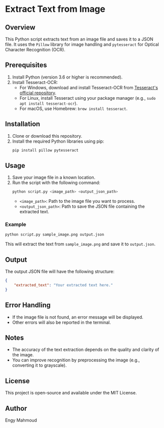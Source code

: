 # Extract Text from Image

## Overview
This Python script extracts text from an image file and saves it to a JSON file. It uses the `Pillow` library for image handling and `pytesseract` for Optical Character Recognition (OCR).

## Prerequisites
1. Install Python (version 3.6 or higher is recommended).
2. Install Tesseract-OCR:
   - For Windows, download and install Tesseract-OCR from [Tesseract's official repository](https://github.com/tesseract-ocr/tesseract).
   - For Linux, install Tesseract using your package manager (e.g., `sudo apt install tesseract-ocr`).
   - For macOS, use Homebrew: `brew install tesseract`.

## Installation
1. Clone or download this repository.
2. Install the required Python libraries using pip:
   ```bash
   pip install pillow pytesseract
   ```

## Usage
1. Save your image file in a known location.
2. Run the script with the following command:
   ```bash
   python script.py <image_path> <output_json_path>
   ```
   - `<image_path>`: Path to the image file you want to process.
   - `<output_json_path>`: Path to save the JSON file containing the extracted text.

### Example
```bash
python script.py sample_image.png output.json
```

This will extract the text from `sample_image.png` and save it to `output.json`.

## Output
The output JSON file will have the following structure:
```json
{
    "extracted_text": "Your extracted text here."
}
```

## Error Handling
- If the image file is not found, an error message will be displayed.
- Other errors will also be reported in the terminal.

## Notes
- The accuracy of the text extraction depends on the quality and clarity of the image.
- You can improve recognition by preprocessing the image (e.g., converting it to grayscale).

## License
This project is open-source and available under the MIT License.

## Author
Engy Mahmoud

